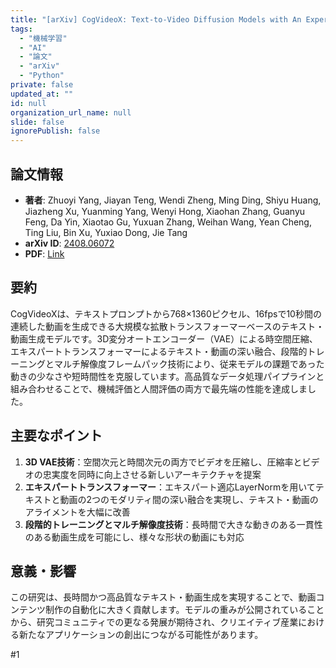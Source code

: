 ```yaml
---
title: "[arXiv] CogVideoX: Text-to-Video Diffusion Models with An Expert Transformer"
tags:
  - "機械学習"
  - "AI"
  - "論文"
  - "arXiv"
  - "Python"
private: false
updated_at: ""
id: null
organization_url_name: null
slide: false
ignorePublish: false
---
```


## 論文情報

- **著者**: Zhuoyi Yang, Jiayan Teng, Wendi Zheng, Ming Ding, Shiyu Huang, Jiazheng Xu, Yuanming Yang, Wenyi Hong, Xiaohan Zhang, Guanyu Feng, Da Yin, Xiaotao Gu, Yuxuan Zhang, Weihan Wang, Yean Cheng, Ting Liu, Bin Xu, Yuxiao Dong, Jie Tang
- **arXiv ID**: [2408.06072](https://arxiv.org/abs/2408.06072)
- **PDF**: [Link](https://arxiv.org/pdf/2408.06072.pdf)

## 要約

CogVideoXは、テキストプロンプトから768×1360ピクセル、16fpsで10秒間の連続した動画を生成できる大規模な拡散トランスフォーマーベースのテキスト・動画生成モデルです。3D変分オートエンコーダー（VAE）による時空間圧縮、エキスパートトランスフォーマーによるテキスト・動画の深い融合、段階的トレーニングとマルチ解像度フレームパック技術により、従来モデルの課題であった動きの少なさや短時間性を克服しています。高品質なデータ処理パイプラインと組み合わせることで、機械評価と人間評価の両方で最先端の性能を達成しました。

## 主要なポイント

1. **3D VAE技術**：空間次元と時間次元の両方でビデオを圧縮し、圧縮率とビデオの忠実度を同時に向上させる新しいアーキテクチャを提案
2. **エキスパートトランスフォーマー**：エキスパート適応LayerNormを用いてテキストと動画の2つのモダリティ間の深い融合を実現し、テキスト・動画のアライメントを大幅に改善
3. **段階的トレーニングとマルチ解像度技術**：長時間で大きな動きのある一貫性のある動画生成を可能にし、様々な形状の動画にも対応

## 意義・影響

この研究は、長時間かつ高品質なテキスト・動画生成を実現することで、動画コンテンツ制作の自動化に大きく貢献します。モデルの重みが公開されていることから、研究コミュニティでの更なる発展が期待され、クリエイティブ産業における新たなアプリケーションの創出につながる可能性があります。

#1

